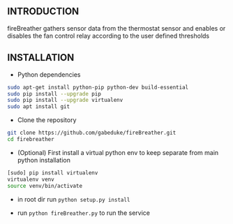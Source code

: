 INTRODUCTION
------------

fireBreather gathers sensor data from the thermostat sensor and enables or disables the fan control relay according to the user defined thresholds

INSTALLATION
------------

 * Python dependencies

```bash
sudo apt-get install python-pip python-dev build-essential 
sudo pip install --upgrade pip 
sudo pip install --upgrade virtualenv
sudo apt install git
```

 * Clone the repository
 
```bash
git clone https://github.com/gabeduke/fireBreather.git
cd firebreather
```

 * (Optional) First install a virtual python env to keep separate from main python installation
 
```bash
[sudo] pip install virtualenv
virtualenv venv
source venv/bin/activate
```
 
 * in root dir run `python setup.py install`
 
 * run `python fireBreather.py` to run the service
